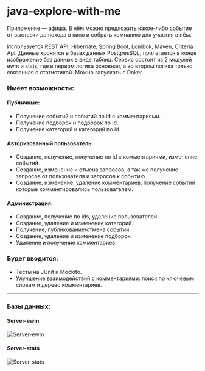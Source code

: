 # java-explore-with-me
 Приложение — афиша. В нём можно предложить какое-либо событие от выставки до похода в кино и собрать компанию для участия в нём.

 Используется REST API, Hibernate, Spring Boot, Lombok, Maven, Criteria Api. Данные хронятся в базах данных PostgresSQL, прилагается в конце изображение баз данных в виде таблиц. Сервис состоит из 2 модулей ewm и stats, где в первом логика основная, а во втором логика только связанная с статистикой. Можно запускать с Doker.
 
### Имеет возможности:
#### Публичные:
* Получение событий и событий по id c комментариями.
* Получение подборок и подборок по id.
* Получение категорий и категорий по id.
#### Авторизованный пользователь: 
* Создание, получение, получение по id с комментариями, изменение событий.
* Создание, изменение и отмена запросов, а так же получение запросов от пользователя и запросов к событию.
* Создание, изменение, удаление комментариев, получение событий которые комментировались пользователем.
#### Администрация: 
* Создание, получение по ids, удаление пользователей.
* Создание, удаление и изменение категорий.
* Получение, публикование/отмена событий.
* Создание, удаление и изменение подборок.
* Удаление и получение комментариев.

### Будет вводится:
* Тесты на JUnit и Mockito.
* Улучшение взаимодействий с комментариями: поиск по ключевым словам и дерево комментариев.

***
### Базы данных:
 #### Server-ewm
 ![Server-ewm](https://github.com/SuvorovaElvina/java-explore-with-me/assets/114740144/f0abcc37-51b6-42a6-a05a-c436153a8ade)

 #### Server-stats
 ![Server-stats](https://github.com/SuvorovaElvina/java-explore-with-me/assets/114740144/3826af8c-86c0-4dd5-b7bd-78a769d731c3)
